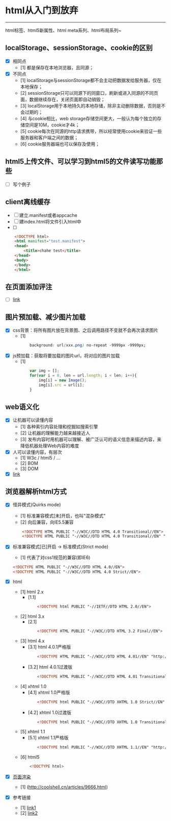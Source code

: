 # html从入门到放弃

-------
 html标签、html5新属性、html meta系列、html布局系列~

## localStorage、sessionStorage、cookie的区别
- [x] 相同点
	- [1] 都是保存在本地浏览器，且同源；
- [x] 不同点
	- [1] localStorage与sessionStorage都不会主动把数据发给服务器，仅在本地保存；
	- [2] sessionStorage只可以同源下的同窗口，刷新或进入同源的不同页面，数据继续存在，关闭页面即自动销毁；
	- [3] localStorage用于本地持久的本地存储，除非主动删除数据，否则是不会过期的；
	- [4] 与cookie相比，web storage存储空间更大，一般认为每个独立的存储空间是10M，cookie才4k；
	- [5] cookie每次在同源的http请求携带，所以经常使用cookie来验证一些服务器和客户端之间的数据；
	- [6] cookie服务器端也可以保存及使用；

## html5上传文件、可以学习到html5的文件读写功能那些
- [ ] 写个例子


## client离线缓存
- [ ] 建立.manifest或者appcache
- [ ] 建index.html将文件引入html中
- [ ]
```html
	<!DOCTYPE html>
	<html manifest="test.manifest">
	<head>
		<title>chahe test</title>
	</head>
	<body>
	</body>
	</html>
```

## 在页面添加评注
- [ ] [link](http://www.html-js.com/article/The-front-end-of-the-official-about-the-new-function-column-mass-just-online-commentary)

## 图片预加载、减少图片加载
- [x] css背景：将所有图片放在背景图、之后调用路径不变就不会再次请求图片
	- [1] 
		```css
			background: url(xxx.png) no-repeat -9999px -9999px;
		```
- [x] js预加载：获取将要加载的图片url，将对应的图片加载
	- [1] 
		```JavaScript
			var img = [];
			for(var i = 0, len = url.length; i < len; i++){
				img[i] = new Image();
				img[i].src = url[i];
			}
		```

## web语义化
- [x] 让机器可以读懂内容
	- [1] 各种索引内容处理和挖掘如搜索引擎
	- [2] 让机器的理解能力越来越接近人
	- [3] 发布内容时用机器可以理解、被广泛认可的语义信息来描述内容，来降低机器处理Web内容的难度
- [x] 人可以读懂内容，有层次
	- [1] W3c / html5 / ...
	- [2] BOM
	- [3] DOM
- [x] [link](https://www.zhihu.com/question/20455165)

## 浏览器解析html方式
- [x] 怪异模式(Quirks mode)
	- [1] 标准兼容模式[未]开启，也叫"混杂模式"
	- [2] 向后兼容，向IE5.5兼容
	```html
		<!DOCTYPE HTML PUBLIC "-//W3C//DTD HTML 4.0 Transitional//EN">
		<!DOCTYPE HTML PUBLIC "-//W3C//DTD HTML 4.0 Transitional//EN" "http://www.w3.org/TR/html4/loose.dtd">
	```
- [x] 标准兼容模式[已]开启 -> 标准模式(Strict mode)
	- [1] 代表了对css1规范的兼容(即IE6)
	```html
	<!DOCTYPE HTML PUBLIC "-//W3C//DTD HTML 4.0//EN">
	<!DOCTYPE HTML PUBLIC "-//W3C//DTD HTML 4.0 Strict//EN">
	```
- [x] html
	- [1] html 2.x
		- [1.1] 
			```html
				<!DOCTYPE html PUBLIC "-//IETF//DTD HTML 2.0//EN">
			```
	- [2] html 3.x
		- [2.1]
			```html
				<!DOCTYPE HTML PUBLIC "-//W3C//DTD HTML 3.2 Final//EN">
			```
	- [3] html 4.x
		- [3.1] html 4.0.1严格版
			```html
				<!DOCTYPE HTML PUBLIC "-//W3C//DTD HTML 4.01//EN" "http://www.w3.org/TR/html4/strict.dtd">
			```
		- [3.2] html 4.0.1过渡版
			```html
				<!DOCTYPE HTML PUBLIC "-//W3C//DTD HTML 4.01 Transitional//EN" "http://www.w3.org/TR/html4/loose.dtd">
			```
	- [4] xhtml 1.0
		- [4.1] xhtml 1.0严格版
			```html
				<!DOCTYPE html PUBLIC "-//W3C//DTD XHTML 1.0 Strict//EN" "http://www.w3.org/TR/xhtml1/DTD/xhtml1-strict.dtd">
			```
		- [4.2] xhtml 1.0过渡版
			```html
				<!DOCTYPE html PUBLIC "-//W3C//DTD XHTML 1.0 Transitional//EN" "http://www.w3.org/TR/xhtml1/DTD/xhtml1-transitional.dtd">
			```
	- [5] xhtml 1.1
		- [5.1] xhtml 1.1严格版
			```html
				<!DOCTYPE html PUBLIC "-//W3C//DTD XHTML 1.1//EN" "http://www.w3.org/TR/xhtml11/DTD/xhtml11.dtd">
			```
	- [6] html5
		```html
			<!DOCTYPE html>
		```

- [x] [页面渲染](https://www.zhihu.com/question/20117417)
	- [1] (http://coolshell.cn/articles/9666.html)

- [x] 参考链接 
	- [1] [link1](http://w3help.org/zh-cn/casestudies/002)
	- [2] [link2](https://msdn.microsoft.com/en-us/library/bb250395.aspx)